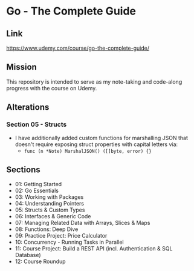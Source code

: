 # Go - The Complete Guide

## Link

https://www.udemy.com/course/go-the-complete-guide/

## Mission

This repository is intended to serve as my note-taking and code-along progress with the course on Udemy.

## Alterations

### Section 05 - Structs

- I have additionally added custom functions for marshalling JSON that doesn't require exposing struct properties with capital letters via:
  - `func (n *Note) MarshalJSON() ([]byte, error) {}`

## Sections

- 01: Getting Started
- 02: Go Essentials
- 03: Working with Packages
- 04: Understanding Pointers
- 05: Structs & Custom Types
- 06: Interfaces & Generic Code
- 07: Managing Related Data with Arrays, Slices & Maps
- 08: Functions: Deep Dive
- 09: Practice Project: Price Calculator
- 10: Concurrency - Running Tasks in Parallel
- 11: Course Project: Build a REST API (incl. Authentication & SQL Database)
- 12: Course Roundup

